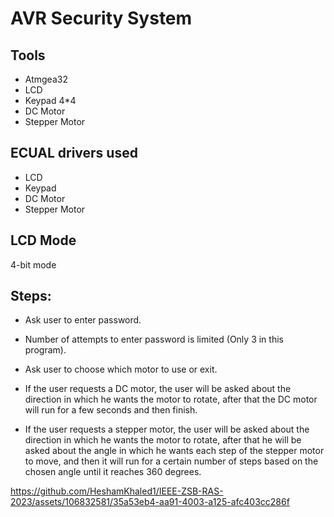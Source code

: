 # AVR Security System

## Tools
* Atmgea32
* LCD
* Keypad 4*4
* DC Motor
* Stepper Motor

## ECUAL drivers used
* LCD
* Keypad
* DC Motor
* Stepper Motor

## LCD Mode
4-bit mode

## Steps:
* Ask user to enter password.

* Number of attempts to enter password is limited (Only 3 in this program).

* Ask user to choose which motor to use or exit.

* If the user requests a DC motor, the user will be asked about the direction in which he wants the motor to rotate, after that the DC motor will run for a few seconds and then finish.

* If the user requests a stepper motor, the user will be asked about the direction in which he wants the motor to rotate, after that he will be asked about the angle in which he wants each step of the stepper motor to move, and then it will run for a certain number of steps based on the chosen angle until it reaches 360 degrees.

https://github.com/HeshamKhaled1/IEEE-ZSB-RAS-2023/assets/106832581/35a53eb4-aa91-4003-a125-afc403cc286f
